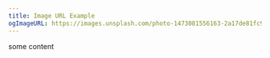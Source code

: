 ```yaml
---
title: Image URL Example
ogImageURL: https://images.unsplash.com/photo-1473081556163-2a17de81fc97?ixlib=rb-4.0.3&ixid=MnwxMjA3fDB8MHxwaG90by1wYWdlfHx8fGVufDB8fHx8&auto=format&fit=crop&w=387&q=80
---
```


some content
